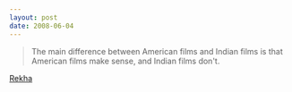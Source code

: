 ```yaml
---
layout: post
date: 2008-06-04
--- 
```


>The main difference between American films and Indian films is that American films make sense, and Indian films don't.

[Rekha](https://en.wikipedia.org/wiki/Rekha)
